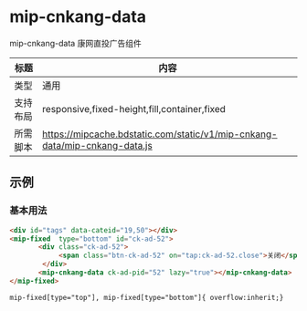 # mip-cnkang-data

mip-cnkang-data 康网直投广告组件

标题|内容
----|----
类型|通用
支持布局|responsive,fixed-height,fill,container,fixed
所需脚本|https://mipcache.bdstatic.com/static/v1/mip-cnkang-data/mip-cnkang-data.js

## 示例

### 基本用法
```html
<div id="tags" data-cateid="19,50"></div>
<mip-fixed  type="bottom" id="ck-ad-52">
       <div class="ck-ad-52">
            <span class="btn-ck-ad-52" on="tap:ck-ad-52.close">关闭</span>
        </div>
       <mip-cnkang-data ck-ad-pid="52" lazy="true"></mip-cnkang-data>
</mip-fixed>
```
```style
mip-fixed[type="top"], mip-fixed[type="bottom"]{ overflow:inherit;}
```


